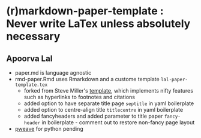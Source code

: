 ﻿# (r)markdown-paper-template : Never write LaTex unless absolutely necessary

## Apoorva Lal

+ paper.md is language agnostic
+ rmd-paper.Rmd uses Rmarkdown and a custome template `lal-paper-template.tex` 
  * forked from Steve Miller's [template](https://github.com/svmiller/svm-r-markdown-templates), which implements nifty features such as hyperlinks to footnotes and citations 
  * added option to have separate title page `septitle` in yaml boilerplate
  * added option to centre-align title `titlecentre` in yaml boilerplate
  * added fancyheaders and added parameter to title paper `fancy-header` in boilerplate - comment out to restore non-fancy page layout 
+ [pweave](http://mpastell.com/pweave/docs.html) for python pending
